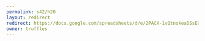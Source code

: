 ```yaml
---
permalink: s42/h20
layout: redirect
redirect: https://docs.google.com/spreadsheets/d/e/2PACX-1vQtnokeaDSsE9fp8wq64w5Sud3C3viXAbVKYzUxpITVsbQNpGL8Ng1AGkHyTYkS65PVP5p-wvHyQifq/pubhtml
owner: truffles
---
```

